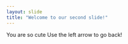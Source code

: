 ```yaml
---
layout: slide
title: "Welcome to our second slide!"
---
```

You are so cute
Use the left arrow to go back!
